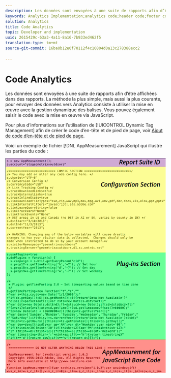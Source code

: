 ```yaml
---
description: Les données sont envoyées à une suite de rapports afin d’être affichées dans des rapports. La méthode la plus simple, mais aussi la plus courante, pour envoyer des données vers Analytics consiste à utiliser la mise en œuvre avec la gestion dynamique des balises. Vous pouvez également saisir le code avec la mise en œuvre via JavaScript.
keywords: Analytics Implementation;analytics code;header code;footer code;header;footer;dynamic tag management;dtm;javascript
solution: Analytics
title: Code Analytics
topic: Developer and implementation
uuid: 2615429c-63a3-4a11-8a16-7b933ed462f5
translation-type: tm+mt
source-git-commit: 16ba0b12e0f70112f4c10804d0a13c278388ecc2

---
```



# Code Analytics

Les données sont envoyées à une suite de rapports afin d’être affichées dans des rapports. La méthode la plus simple, mais aussi la plus courante, pour envoyer des données vers Analytics consiste à utiliser la mise en œuvre avec la gestion dynamique des balises. Vous pouvez également saisir le code avec la mise en œuvre via JavaScript.

Pour plus d’informations sur l’utilisation de [!UICONTROL Dynamic Tag Management] afin de créer le code d’en-tête et de pied de page, voir [Ajout de code d’en-tête et de pied de page](/help/implement/c-implement-with-dtm/c-headers-footers/t-header-footer-code.md).

Voici un exemple de fichier [!DNL AppMeasurement] JavaScript qui illustre les parties du code :

![](assets/appmeasurement-js.png)

